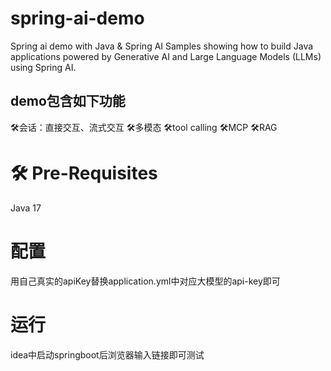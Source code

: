 # spring-ai-demo
Spring ai demo with Java & Spring AI
Samples showing how to build Java applications powered by Generative AI and Large Language Models (LLMs) using Spring AI.
## demo包含如下功能
🛠️会话：直接交互、流式交互
🛠️多模态
🛠️tool calling
🛠️MCP
🛠️RAG


# 🛠️ Pre-Requisites
Java 17

# 配置
用自己真实的apiKey替换application.yml中对应大模型的api-key即可

# 运行
idea中启动springboot后浏览器输入链接即可测试

